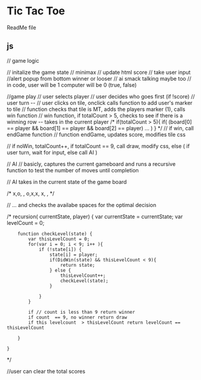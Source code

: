 # Tic Tac Toe
ReadMe file

## js 

// game logic

// initalize the game state
// minimax
// update html score
// take user input
//alert popup from bottom winner or looser // ai smack talking maybe too
// in code, user will be 1 computer will be 0 (true, false)

//game play
// user selects player
// user decides who goes first (if !score)
// user turn --
// user clicks on tile, onclick calls function to add user's marker to tile
// function checks that tile is MT, adds the players marker (1), calls win function
// win function, if totalCount > 5, checks to see if there is a winning row -- takes in the current player
/* 
        if(totalCount > 5){
            if(
                (board[0] == player && board[1] == player && board[2] == player)
                ...
            )
        }
*/
// if win, call endGame function
// function endGame, updates score, modifies tile css

// if noWin, totalCount++, if totalCount == 9, call draw, modify css, else ( if user turn, wait for input, else call AI )

// AI 
// basicly, captures the current gameboard and runs a recursive function to test the number of moves until completion 

// AI takes in the current state of the game board

/* 
        x,o, ,
        o,x,x,
        x, , 
*/

// ... and checks the availabe spaces for the optimal decision

/*
    recursion( currentState, player) {
        var currentState = currentState;
        var levelCount = 0;
        
        function checkLevel(state) {
            var thisLevelCount = 0;
            for(var i = 0; i < 9; i++ ){
                if (!state[i]) {
                    state[i] = player;
                    if(DidWin(state) && thisLevelCount < 9){
                        return state;
                    } else {
                        thisLevelCount++;
                        checkLevel(state);
                    }
                    
                }
            }
            
            if // count is less than 9 return winner
            if count  == 9, no winner return draw
            if this levelcount  > thisLevelCount return levelCount == thisLevelCount
            
        }
        
    }
*/

//user can clear the total scores